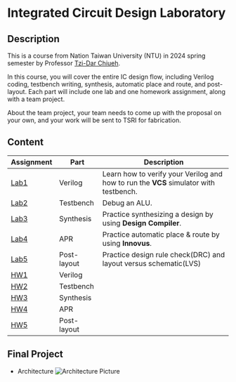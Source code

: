 # Integrated Circuit Design Laboratory

## Description
This is a course from Nation Taiwan University (NTU) in 2024 spring semester by Professor [Tzi-Dar Chiueh](https://www.ee.ntu.edu.tw/profile1.php?id=33).

In this course, you will cover the entire IC design flow, including Verilog coding, testbench writing, synthesis, automatic place and route, and post-layout. Each part will include one lab and one homework assignment, along with a team project.

About the team project, your team needs to come up with the proposal on your own, and your work will be sent to TSRI for fabrication.

## Content
| Assignment | Part | Description |
| ---------- | ---- | ----------- |
| [Lab1](https://github.com/asdshawn/2024-NTU-ICDLab/tree/main/Lab1) | Verilog     | Learn how to verify your Verilog and how to run the **VCS** simulator with testbench. |
| [Lab2](https://github.com/asdshawn/2024-NTU-ICDLab/tree/main/Lab2) | Testbench   | Debug an ALU. |
| [Lab3](https://github.com/asdshawn/2024-NTU-ICDLab/tree/main/Lab3) | Synthesis   | Practice synthesizing a design by using **Design Compiler**. |
| [Lab4](https://github.com/asdshawn/2024-NTU-ICDLab/tree/main/Lab4) | APR         | Practice automatic place & route by using **Innovus**. |
| [Lab5](https://github.com/asdshawn/2024-NTU-ICDLab/tree/main/Lab5) | Post-layout | Practice design rule check(DRC) and layout versus schematic(LVS) |
| [HW1](https://github.com/asdshawn/2024-NTU-ICDLab/tree/main/HW1)   | Verilog     |  |
| [HW2](https://github.com/asdshawn/2024-NTU-ICDLab/tree/main/HW2)   | Testbench   |  |
| [HW3](https://github.com/asdshawn/2024-NTU-ICDLab/tree/main/HW3)   | Synthesis   |  |
| [HW4](https://github.com/asdshawn/2024-NTU-ICDLab/tree/main/HW4)   | APR         |  |
| [HW5](https://github.com/asdshawn/2024-NTU-ICDLab/tree/main/HW5)   | Post-layout |  |

## Final Project
- Architecture
  ![Architecture Picture](https://github.com/asdshawn/2024-NTU-ICDLab/tree/main/Architecture.png)
